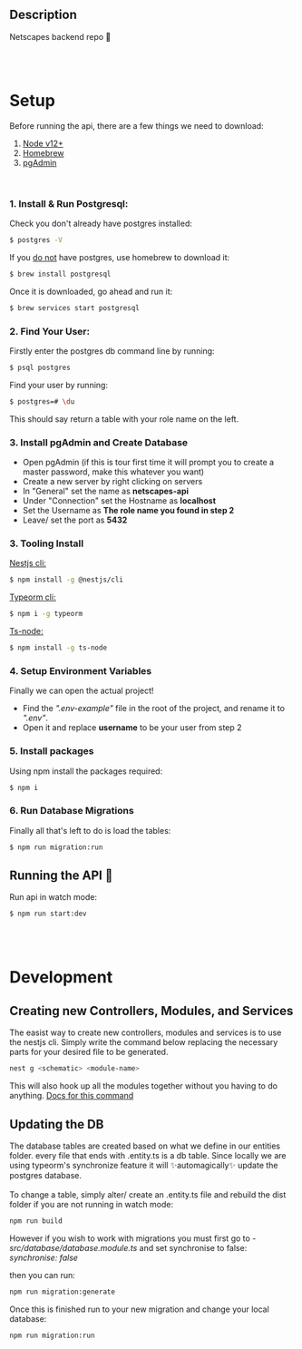 ## Description

Netscapes backend repo 🎉


<br>
<br>

# Setup
Before running the api, there are a few things we need to download:
1. [Node v12+](https://nodejs.org/en/)
2. [Homebrew](https://brew.sh/)
3. [pgAdmin](https://www.pgadmin.org/download/)

<br>

### 1. Install & Run Postgresql:
Check you don't already have postgres installed:
```bash
$ postgres -V
```

If you <u>do not</u> have postgres, use homebrew to download it:
```bash
$ brew install postgresql
```
Once it is downloaded, go ahead and run it:
```bash
$ brew services start postgresql
```
### 2. Find Your User:
Firstly enter the postgres db command line by running:
```bash
$ psql postgres
```
Find your user by running:
```bash
$ postgres=# \du
```
This should say return a table with your role name on the left.

### 3. Install pgAdmin and Create Database
- Open pgAdmin (if this is tour first time it will prompt you to create a master password, make this whatever you want)
- Create a new server by right clicking on servers
- In "General" set the name as <b>netscapes-api</b>
- Under "Connection" set the Hostname as <b>localhost</b>
- Set the Username as <b>The role name you found in step 2</b>
- Leave/ set the port as <b>5432</b>

### 3. Tooling Install
[<u>Nestjs cli:</u>](https://docs.nestjs.com/cli/overview)
```bash
$ npm install -g @nestjs/cli
```

[<u>Typeorm cli:</u>](https://github.com/typeorm/typeorm/blob/master/docs/using-cli.md#installing-cli)
```bash
$ npm i -g typeorm
```

[<u>Ts-node:</u>](https://github.com/TypeStrong/ts-node)
```bash
$ npm install -g ts-node
```

### 4. Setup Environment Variables
Finally we can open the actual project!
- Find the <i>".env-example"</i> file in the root of the project, and rename it to <i>".env"</i>.
- Open it and replace <b>username</b> to be your user from step 2

### 5. Install packages
Using npm install the packages required:
```bash
$ npm i
```

### 6. Run Database Migrations
Finally all that's left to do is load the tables:
```bash
$ npm run migration:run
```

## Running the API 🏃
Run api in watch mode:
```bash
$ npm run start:dev
```

<br>
<br>

# Development
## Creating new Controllers, Modules, and Services
The easist way to create new controllers, modules and services is to use the nestjs cli. Simply write the command below replacing the necessary parts for your desired file to be generated.
```bash
nest g <schematic> <module-name>
```
This will also hook up all the modules together without you having to do anything.
[Docs for this command](https://docs.nestjs.com/cli/usages#nest-generate)

## Updating the DB
The database tables are created based on what we define in our entities folder. every file that ends with .entity.ts is a db table. Since locally we are using typeorm's synchronize feature it will ✨automagically✨ update the postgres database. <br><br>To change a table, simply alter/ create an .entity.ts file and rebuild the dist folder if you are not running in watch mode:
```bash
npm run build
```

However if you wish to work with migrations you must first go to - <i>src/database/database.module.ts</i> and set synchronise to false: <br>
<i>synchronise: false</i>

then you can run:
```bash
npm run migration:generate
```
Once this is finished run to your new migration and change your local database:
```bash
npm run migration:run
``` 


